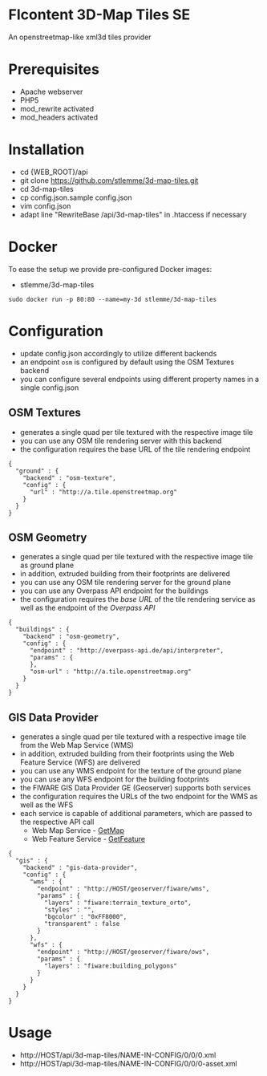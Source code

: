 FIcontent 3D-Map Tiles SE
=====================

An openstreetmap-like xml3d tiles provider

Prerequisites
=====================

* Apache webserver
* PHP5
* mod_rewrite activated
* mod_headers activated

Installation
=====================

- cd {WEB_ROOT}/api
- git clone https://github.com/stlemme/3d-map-tiles.git
- cd 3d-map-tiles
- cp config.json.sample config.json
- vim config.json
- adapt line "RewriteBase /api/3d-map-tiles" in .htaccess if necessary

Docker
=====================

To ease the setup we provide pre-configured Docker images:
  * stlemme/3d-map-tiles
  
```
sudo docker run -p 80:80 --name=my-3d stlemme/3d-map-tiles
```

Configuration
=====================
 - update config.json accordingly to utilize different backends
 - an endpoint `osm` is configured by default using the OSM Textures backend
 - you can configure several endpoints using different property names in a single config.json

## OSM Textures
 - generates a single quad per tile textured with the respective image tile
 - you can use any OSM tile rendering server with this backend
 - the configuration requires the base URL of the tile rendering endpoint
```
{
  "ground" : {
    "backend" : "osm-texture",
    "config" : {
      "url" : "http://a.tile.openstreetmap.org"
    }
  }
}
```

## OSM Geometry
 - generates a single quad per tile textured with the respective image tile as ground plane
 - in addition, extruded building from their footprints are delivered
 - you can use any OSM tile rendering server for the ground plane
 - you can use any Overpass API endpoint for the buildings
 - the configuration requires the *base URL* of the tile rendering service as well as the endpoint of the *Overpass API*
```
{
  "buildings" : {
    "backend" : "osm-geometry",
    "config" : {
      "endpoint" : "http://overpass-api.de/api/interpreter",
      "params" : {
      },
      "osm-url" : "http://a.tile.openstreetmap.org"
    }
  }
}
```

## GIS Data Provider
 - generates a single quad per tile textured with a respective image tile from the Web Map Service (WMS)
 - in addition, extruded building from their footprints using the Web Feature Service (WFS) are delivered
 - you can use any WMS endpoint for the texture of the ground plane
 - you can use any WFS endpoint for the building footprints
 - the FIWARE GIS Data Provider GE (Geoserver) supports both services
 - the configuration requires the URLs of the two endpoint for the WMS as well as the WFS
 - each service is capable of additional parameters, which are passed to the respective API call
   - Web Map Service - [GetMap](http://docs.geoserver.org/stable/en/user/services/wms/reference.html#getmap)
   - Web Feature Service - [GetFeature](http://docs.geoserver.org/latest/en/user/services/wfs/reference.html#getfeature)
```
{
  "gis" : {
    "backend" : "gis-data-provider",
    "config" : {
      "wms" : {
        "endpoint" : "http://HOST/geoserver/fiware/wms",
        "params" : {
          "layers" : "fiware:terrain_texture_orto",
          "styles" : "",
          "bgcolor" : "0xFF8000",
          "transparent" : false
        }
      },
      "wfs" : {
        "endpoint" : "http://HOST/geoserver/fiware/ows",
        "params" : {
          "layers" : "fiware:building_polygons"
        }
      }
    }
  }
}
```

Usage
=====================

- http://HOST/api/3d-map-tiles/NAME-IN-CONFIG/0/0/0.xml
- http://HOST/api/3d-map-tiles/NAME-IN-CONFIG/0/0/0-asset.xml
